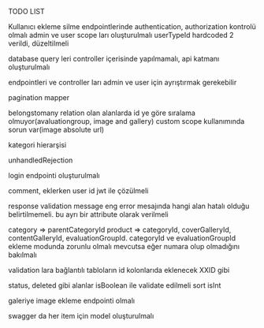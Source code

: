 TODO LIST

Kullanıcı ekleme silme endpointlerinde authentication, authorization kontrolü olmalı
admin ve user scope ları oluşturulmalı
userTypeId hardcoded 2 verildi, düzeltilmeli

database query leri controller içerisinde yapılmamalı, api katmanı oluşturulmalı

endpointleri ve controller ları admin ve user için ayrıştırmak gerekebilir

pagination mapper

belongstomany relation olan alanlarda id ye göre sıralama olmuyor(avaluationgroup, image and gallery)
custom scope kullanımında sorun var(image absolute url)

kategori hierarşisi

unhandledRejection

login endpointi oluşturulmalı

comment, eklerken user id jwt ile çözülmeli


response validation message eng
error mesajında hangi alan hatalı olduğu belirtilmemeli. bu ayrı bir attribute olarak verilmeli

category => parentCategoryId
product => categoryId, coverGalleryId, contentGalleryId, evaluationGroupId. categoryId ve evaluationGroupId ekleme modunda zorunlu olmalı
mevcutsa eğer numara olup olmadığını bakılmalı

validation lara bağlantılı tabloların id kolonlarıda eklenecek XXID gibi

status, deleted gibi alanlar isBoolean ile validate edilmeli
sort isInt

galeriye image ekleme endpointi olmalı

swagger da her item için model oluşturulmalı
